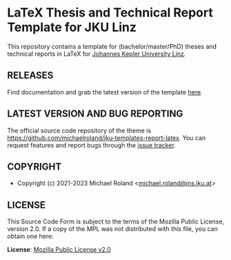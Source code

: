 # LaTeX Thesis and Technical Report Template for JKU Linz

This repository contains a template for (bachelor/master/PhD) theses and technical reports in LaTeX for [Johannes Kepler University Linz](https://www.jku.at/).


## RELEASES

Find documentation and grab the latest version of the template [here](https://github.com/michaelroland/jku-templates-report-latex/releases/latest).


## LATEST VERSION AND BUG REPORTING

The official source code repository of the theme is <https://github.com/michaelroland/jku-templates-report-latex>.
You can request features and report bugs through the [issue tracker](https://github.com/michaelroland/jku-templates-report-latex/issues).


## COPYRIGHT

- Copyright (c) 2021-2023 Michael Roland <<michael.roland@ins.jku.at>>


## LICENSE

This Source Code Form is subject to the terms of the Mozilla Public License, version 2.0.
If a copy of the MPL was not distributed with this file, you can obtain one here:

**License**: [Mozilla Public License v2.0](https://mozilla.org/MPL/2.0/)
